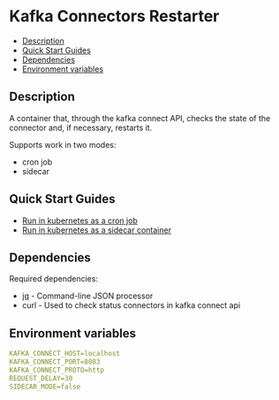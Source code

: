 # Kafka Connectors Restarter <!-- omit in toc -->

* [Description](#description)
* [Quick Start Guides](#quick-start-guides)
* [Dependencies](#dependencies)
* [Environment variables](#environment-variables)

## Description

A container that, through the kafka connect API, checks the state of the connector and, if necessary, restarts it.

Supports work in two modes:  

* cron job
* sidecar

## Quick Start Guides

* [Run in kubernetes as a cron job](docs/cronjob.md)
* [Run in kubernetes as a sidecar container](docs/sidecar.md)

## Dependencies

Required dependencies:

* [jq](https://github.com/stedolan/jq) - Command-line JSON processor
* curl - Used to check status connectors in kafka connect api

## Environment variables

```yaml
KAFKA_CONNECT_HOST=localhost
KAFKA_CONNECT_PORT=8083
KAFKA_CONNECT_PROTO=http
REQUEST_DELAY=30
SIDECAR_MODE=false
```

<!--
Title: Kafka Connectors Restarte
Description: Restart you connectors in Kafka Connect.
Author: sentos
Keywords:
  kafka connect restart
  kafka connectors restart
  debezium connector restart
-->
